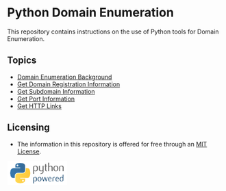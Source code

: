 # Python Domain Enumeration
This repository contains instructions on the use of Python tools for Domain Enumeration.

## Topics
- [Domain Enumeration Background](./docs/Domain-Enumeration-Background.md)
- [Get Domain Registration Information](./docs/Get-Domain-Registration-Information.md)
- [Get Subdomain Information](./docs/Get-Subdomain-Information.md)
- [Get Port Information](./docs/Get-Port-Information.md)
- [Get HTTP Links](./docs/Get-HTTP-Links.md)

## Licensing
- The information in this repository is offered for free through an [MIT License](./LICENSE).

 ![Python Powered](/python-powered.png)